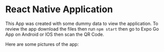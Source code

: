 # React Native Application

This App was created with some dummy data to view the application.
To review the app download the files then run `npm start` then go to Expo Go App on Android or IOS then scan the QR Code.

Here are some pictures of the app:
